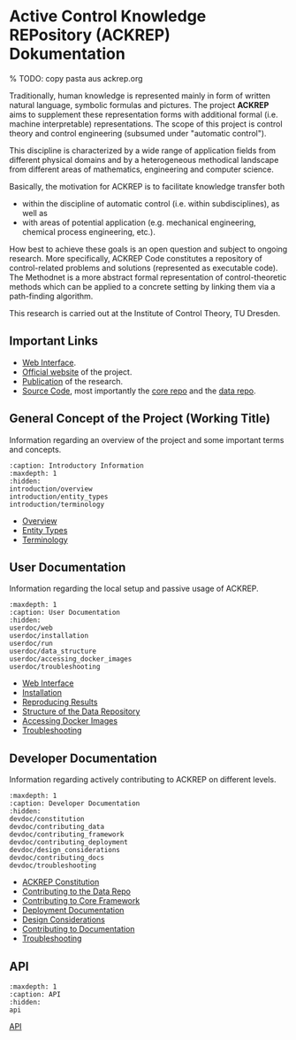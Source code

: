 # Active Control Knowledge REPository (ACKREP) Dokumentation

% TODO: copy pasta aus ackrep.org

Traditionally, human knowledge is represented mainly in form of written natural language, symbolic formulas and pictures.
The project **ACKREP** aims to supplement these representation forms with additional formal (i.e. machine interpretable)
representations. The scope of this project is control theory and control engineering (subsumed under "automatic control").

This discipline is characterized by a wide range of application fields from different physical domains and by a
heterogeneous methodical landscape from different areas of mathematics, engineering and computer science.

Basically, the motivation for ACKREP is to facilitate knowledge transfer both

- within the discipline of automatic control (i.e. within subdisciplines), as well as
- with areas of potential application (e.g. mechanical engineering, chemical process engineering, etc.).

How best to achieve these goals is an open question and subject to ongoing research. More specifically, ACKREP Code
constitutes a repository of control-related problems and solutions (represented as executable code). The Methodnet is a
more abstract formal representation of control-theoretic methods which can be applied to a concrete setting by linking
them via a path-finding algorithm.

This research is carried out at the Institute of Control Theory, TU Dresden.

## Important Links

- [Web Interface](https://testing.ackrep.org).
- [Official website](https://ackrep.org/) of the project.
- [Publication](https://ieeexplore.ieee.org/document/9259657) of the research.
- [Source Code](https://github.com/ackrep-org), most importantly the [core repo](https://github.com/ackrep-org/ackrep_core) and the [data repo](https://github.com/ackrep-org/ackrep_data).

## General Concept of the Project (Working Title)

Information regarding an overview of the project and some important terms and concepts.

```{toctree}
:caption: Introductory Information
:maxdepth: 1
:hidden:
introduction/overview
introduction/entity_types
introduction/terminology
```
- [Overview](introduction/overview)
- [Entity Types](introduction/entity_types)
- [Terminology](introduction/terminology)

## User Documentation
Information regarding the local setup and passive usage of ACKREP.
```{toctree}
:maxdepth: 1
:caption: User Documentation
:hidden:
userdoc/web
userdoc/installation
userdoc/run
userdoc/data_structure
userdoc/accessing_docker_images
userdoc/troubleshooting
```
- [Web Interface](userdoc/web)
- [Installation](userdoc/installation)
- [Reproducing Results](userdoc/run)
- [Structure of the Data Repository](userdoc/data_structure)
- [Accessing Docker Images](userdoc/accessing_docker_images)
- [Troubleshooting](userdoc/troubleshooting)


## Developer Documentation
Information regarding actively contributing to ACKREP on different levels.
```{toctree}
:maxdepth: 1
:caption: Developer Documentation
:hidden:
devdoc/constitution
devdoc/contributing_data
devdoc/contributing_framework
devdoc/contributing_deployment
devdoc/design_considerations
devdoc/contributing_docs
devdoc/troubleshooting
```
- [ACKREP Constitution](devdoc/constitution)
- [Contributing to the Data Repo](devdoc/contributing_data)
- [Contributing to Core Framework](devdoc/contributing_framework)
- [Deployment Documentation](devdoc/contributing_deployment)
- [Design Considerations](devdoc/design_considerations)
- [Contributing to Documentation](devdoc/contributing_docs)
- [Troubleshooting](devdoc/troubleshooting)

## API
```{toctree}
:maxdepth: 1
:caption: API
:hidden:
api
```
[API](api)